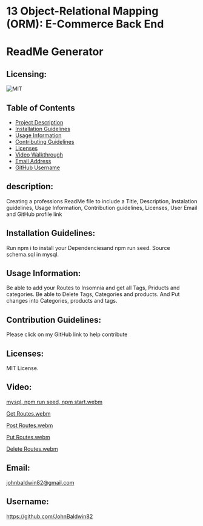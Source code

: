 # 13 Object-Relational Mapping (ORM): E-Commerce Back End
# ReadMe Generator


  ## Licensing:
  ![MIT](https://img.shields.io/badge/License-MIT-yellow.svg)

 
  ## Table of Contents
  - [Project Description](#Description)
  - [Installation Guidelines](#Installation)
  - [Usage Information](#Usage)
  - [Contributing Guidelines](#Contributing)
  - [Licenses](#License)
  - [Video Walkthrough](#Video)
  - [Email Address](#Email)
  - [GitHub Username](#Username)

 

  ## description:
  Creating a professions ReadMe file to include a Title, Description, Instalation guidelines, Usage Information, Contribution guidelines, Licenses, User Email and GitHub profile link

  ## Installation Guidelines:
  Run npm i to install your Dependenciesand npm run seed. Source schema.sql in mysql.

  ## Usage Information:
  Be able to add your Routes to Insomnia and get all Tags, Priducts and categories. Be able to Delete Tags, Categories and products. And Put changes into Categories, products and tags.

  ## Contribution Guidelines:
  Please click on my GitHub link to help contribute

  ## Licenses:
  MIT License.

  ## Video:
[mysql, npm run seed, npm start.webm](https://github.com/JohnBaldwin82/ORM-Ecommerce-Back-End/assets/124854286/f759faae-4cc2-4787-a3eb-558bc8b665e0)


[Get Routes.webm](https://github.com/JohnBaldwin82/ORM-Ecommerce-Back-End/assets/124854286/be06fed1-144d-43d4-98cd-f7b4a614fdcb)



[Post Routes.webm](https://github.com/JohnBaldwin82/ORM-Ecommerce-Back-End/assets/124854286/ee1d770d-e978-40b2-92ab-7a966aa97283)


[Put Routes.webm](https://github.com/JohnBaldwin82/ORM-Ecommerce-Back-End/assets/124854286/85f7de0b-190f-4799-90ea-45fbecaa8484)


[Delete Routes.webm](https://github.com/JohnBaldwin82/ORM-Ecommerce-Back-End/assets/124854286/3d4ed854-0fab-46f0-9ecf-42e2ad76d4cf)




  ## Email:
  johnbaldwin82@gmail.com

  ## Username:
  https://github.com/JohnBaldwin82

